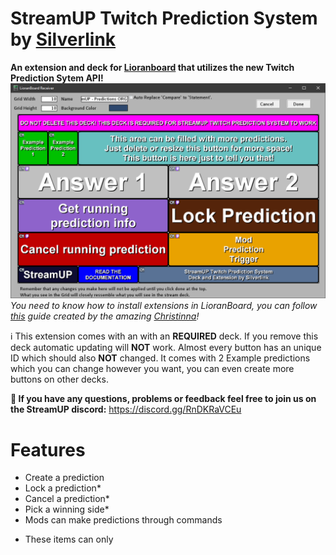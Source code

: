 # StreamUP Twitch Prediction System by [Silverlink](https://twitch.tv/silverlink)
**An extension and deck for [Lioranboard](https://obsproject.com/forum/resources/lioranboard-stream-deck-animator.862/) that utilizes the new Twitch Prediction Sytem API!**
![](https://raw.githubusercontent.com/XSilverlink/LB-ReadMe-Files/main/StreamUP%20Twitch%20Prediction%20System/images/LioranBoard_Receiver_GUmc3k2112.png)
*You need to know how to install extensions in LioranBoard, you can follow [this](https://christinna9031.github.io/LBDocumentation/setup.html#extensions) guide created by the amazing [Christinna](https://github.com/christinna9031)!*

ℹ This extension comes with an with an **REQUIRED** deck. If you remove this deck automatic updating will **NOT** work.  Almost every button has an unique ID which should also **NOT** changed. It comes with 2 Example predictions which you can change however you want, you can even create more buttons on other decks.

**💭 If you have any questions, problems or feedback feel free to join us on the StreamUP discord:**
https://discord.gg/RnDKRaVCEu

# Features

 - Create a prediction 
 - Lock a prediction*
 - Cancel a prediction*
 - Pick a winning side*
 - Mods can make predictions through commands

* These items can only 

<!--stackedit_data:
eyJoaXN0b3J5IjpbLTkwNTAxMjU1MywtOTkyODc0MzczLDQ0ND
g2NzQwNywtMTE1NTk0ODcyNywtMTA2Mzc2NzUwNiwtOTQ1MDAw
OTQ0XX0=
-->